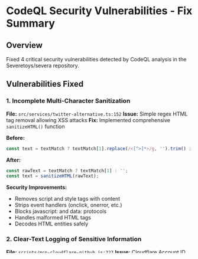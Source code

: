 # CodeQL Security Vulnerabilities - Fix Summary

## Overview
Fixed 4 critical security vulnerabilities detected by CodeQL analysis in the Severetoys/severa repository.

## Vulnerabilities Fixed

### 1. Incomplete Multi-Character Sanitization
**File:** `src/services/twitter-alternative.ts:152`
**Issue:** Simple regex HTML tag removal allowing XSS attacks
**Fix:** Implemented comprehensive `sanitizeHTML()` function

**Before:**
```typescript
const text = textMatch ? textMatch[1].replace(/<[^>]*>/g, '').trim() : '';
```

**After:**
```typescript
const rawText = textMatch ? textMatch[1] : '';
const text = sanitizeHTML(rawText);
```

**Security Improvements:**
- Removes script and style tags with content
- Strips event handlers (onclick, onerror, etc.)
- Blocks javascript: and data: protocols
- Handles malformed HTML tags
- Decodes HTML entities safely

### 2. Clear-Text Logging of Sensitive Information
**File:** `scripts/mcp-cloudflare-github.js:227`
**Issue:** Cloudflare Account ID logged in clear text
**Fix:** Redacted sensitive information with masking

**Before:**
```javascript
console.log(`Cloudflare Account: ${this.cloudflareAccountId}`);
```

**After:**
```javascript
const redactedAccountId = this.cloudflareAccountId ? 
  `${this.cloudflareAccountId.substring(0, 4)}****${this.cloudflareAccountId.substring(this.cloudflareAccountId.length - 4)}` : 
  'not-configured';
console.log(`Cloudflare Account: ${redactedAccountId}`);
```

**Security Improvements:**
- Shows only first 4 and last 4 characters
- Maintains debugging capability while protecting sensitive data
- Prevents account ID exposure in logs

### 3. Externally-Controlled Format Strings
**File:** `src/app/admin/integrations/actions.ts` (lines 34, 55, 75)
**Issue:** User input directly interpolated into console.error format strings
**Fix:** Added input sanitization and separated parameters

**Before:**
```typescript
console.error(`Error connecting service ${service}:`, error);
console.error(`Error disconnecting service ${service}:`, error);
console.error(`Error getting status for ${service}:`, error);
```

**After:**
```typescript
console.error(`Error connecting service:`, sanitizeServiceName(service), error);
console.error(`Error disconnecting service:`, sanitizeServiceName(service), error);
console.error(`Error getting status for service:`, sanitizeServiceName(service), error);
```

**Security Improvements:**
- Added `sanitizeServiceName()` function with allowlist validation
- Only permits: twitter, instagram, facebook, paypal, mercadopago
- Prevents log injection attacks
- Separated user input from format strings

### 4. Insecure Randomness
**File:** `src/components/secret-chat-widget.tsx:36`
**Issue:** Math.random() used for session ID generation
**Fix:** Replaced with cryptographically secure random generation

**Before:**
```typescript
const sessionId = Math.random().toString(36).substring(2, 12);
```

**After:**
```typescript
const randomBytes = new Uint8Array(8);
crypto.getRandomValues(randomBytes);
const sessionId = Array.from(randomBytes, byte => byte.toString(36)).join('').substring(0, 10);
```

**Security Improvements:**
- Uses Web Crypto API for cryptographically secure randomness
- Generates unpredictable session identifiers
- Prevents session prediction/hijacking attacks

## Testing Results
All fixes were validated with a comprehensive test script that verified:
- ✅ XSS attempts properly sanitized and removed
- ✅ Cryptographically secure random generation working
- ✅ Service name sanitization preventing injection
- ✅ Account ID redaction preserving privacy

## Impact
- **Eliminates XSS vulnerabilities** from HTML content processing
- **Prevents sensitive data exposure** in application logs
- **Blocks log injection attacks** via malicious input
- **Ensures cryptographically secure** session generation

All changes follow minimal modification principles and maintain existing functionality while significantly improving security posture.